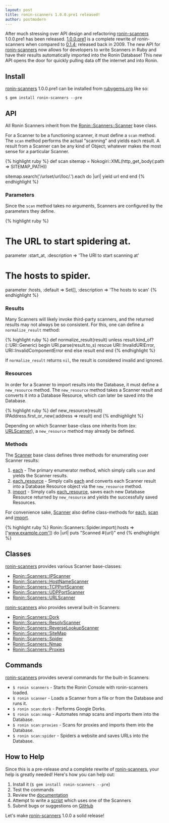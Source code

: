 ```yaml
---
layout: post
title: ronin-scanners 1.0.0.pre1 released!
author: postmodern
---
```


After much stressing over API design and refactoring [ronin-scanners] 1.0.0.pre1
has been released. [1.0.0.pre1] is a complete rewrite of ronin-scanners
when compared to [0.1.4]; released back in 2009. The new API for
[ronin-scanners] now allows for developers to write Scanners in Ruby and have
their results automatically imported into the Ronin Database! This new API
opens the door for quickly pulling data off the internet and into Ronin.

## Install

[ronin-scanners] 1.0.0.pre1 can be installed from [rubygems.org][1.0.0.pre1]
like so:

    $ gem install ronin-scanners --pre

## API

All Ronin Scanners inherit from the [Ronin::Scanners::Scanner] base class.

For a Scanner to be a functioning scanner, it must define a `scan` method.
The `scan` method performs the actual "scanning" and yields each result.
A result from a Scanner can be any kind of Object;
whatever makes the most sense for a particular Scanner.

{% highlight ruby %}
def scan
  sitemap = Nokogiri::XML(http_get_body(:path => SITEMAP_PATH))

  sitemap.search('/urlset/url/loc/.').each do |url|
    yield url
  end
end
{% endhighlight %}

### Parameters

Since the `scan` method takes no arguments, Scanners are configured by the
parameters they define.

{% highlight ruby %}
# The URL to start spidering at.
parameter :start_at, :description => 'The URI to start scanning at'

# The hosts to spider.
parameter :hosts, :default => Set[],
                  :description => 'The hosts to scan'
{% endhighlight %}

### Results

Many Scanners will likely invoke third-party scanners, and the returned
results may not always be so consistent. For this, one can define a
`normalize_result` method:

{% highlight ruby %}
def normalize_result(result)
  unless result.kind_of?(::URI::Generic)
    begin
      URI.parse(result.to_s)
    rescue URI::InvalidURIError, URI::InvalidComponentError
    end
  else
    result
  end
end
{% endhighlight %}

If `normalize_result` returns `nil`, the result is considered invalid and
ignored.

### Resources

In order for a Scanner to import results into the Database, it must define
a `new_resource` method. The `new_resource` method takes a Scanner result and
converts it into a Database Resource, which can later be saved into
the Database.

{% highlight ruby %}
def new_resource(result)
  IPAddress.first_or_new(:address => result)
end
{% endhighlight %}

Depending on which Scanner base-class one inherits from
(ex: [URLScanner][Ronin::Scanners::URLScanner]), a `new_resource` method
may already be defined.

### Methods

The [Scanner][Ronin::Scanners::Scanner] base class defines three methods
for enumerating over Scanner results:

1. [each] - The primary enumerator method, which simply calls `scan` and yields
   the Scanner results.
2. [each_resource] - Simply calls [each] and converts each Scanner result
   into a Database Resource object via the `new_resource` method.
3. [import] - Simply calls [each_resource], saves each new Database
   Resource returned by `new_resource` and yields the successfully saved
   Resources.

For convenience sake, [Scanner][Ronin::Scanners::URLScanner] also define
class-methods for [each][Ronin::Scanners::Scanner.each],
[scan][Ronin::Scanners::Scanner.scan] and
[import][Ronin::Scanners::Scanner.import].

{% highlight ruby %}
Ronin::Scanners::Spider.import(:hosts => ['www.example.com']) do |url|
  puts "Scanned #{url}"
end
{% endhighlight %}

## Classes

[ronin-scanners] provides various Scanner base-classes:

* [Ronin::Scanners::IPScanner]
* [Ronin::Scanners::HostNameScanner]
* [Ronin::Scanners::TCPPortScanner]
* [Ronin::Scanners::UDPPortScanner]
* [Ronin::Scanners::URLScanner]

[ronin-scanners] also provides several built-in Scanners:

* [Ronin::Scanners::Dork]
* [Ronin::Scanners::ResolvScanner]
* [Ronin::Scanners::ReverseLookupScanner]
* [Ronin::Scanners::SiteMap]
* [Ronin::Scanners::Spider]
* [Ronin::Scanners::Nmap]
* [Ronin::Scanners::Proxies]

## Commands

[ronin-scanners] provides several commands for the built-in Scanners:

* `$ ronin scanners` - Starts the Ronin Console with ronin-scanners loaded.
* `$ ronin scanner` - Loads a Scanner from a file or from the Database
  and runs it.
* `$ ronin scan:dork` - Performs Google Dorks.
* `$ ronin scan:nmap` - Automates nmap scans and imports them into the Database.
* `$ ronin scan:proxies` - Scans for proxies and imports them into the Database.
* `$ ronin scan:spider` - Spiders a website and saves URLs into the Database.

## How to Help

Since this is a pre-release _and_ a complete rewrite of [ronin-scanners],
your help is greatly needed! Here's how you can help out:

1. Install it (`$ gem install ronin-scanners --pre`)
2. Test the commands
3. Review the [documentation]
4. Attempt to write a [script](https://gist.github.com/3803087)
   which uses one of the Scanners
5. Submit bugs or suggestions on [GitHub][issues]

Let's make [ronin-scanners] 1.0.0 a solid release!

[ronin-scanners]: https://github.com/ronin-ruby/ronin-scanners#readme
[0.1.4]: https://rubygems.org/gems/ronin-scanners/versions/0.1.4
[1.0.0.pre1]: https://rubygems.org/gems/ronin-scanners/versions/1.0.0.pre1
[documentation]: /docs/ronin-scanners/frames
[issues]: https://github.com/ronin-ruby/ronin-scanners/issues?direction=desc&sort=created&state=open

[each]: /docs/ronin-scanners/Ronin/Scanners/Scanner.html#each-instance_method
[each_resource]: /docs/ronin-scanners/Ronin/Scanners/Scanner.html#each_resource-instance_method
[import]: /docs/ronin-scanners/Ronin/Scanners/Scanner.html#import-instance_method
[Ronin::Scanners::Scanner.each]: /docs/ronin-scanners/Ronin/Scanners/Scanner.html#each-class_method
[Ronin::Scanners::Scanner.scan]: /docs/ronin-scanners/Ronin/Scanners/Scanner.html#scan-class_method
[Ronin::Scanners::Scanner.import]: /docs/ronin-scanners/Ronin/Scanners/Scanner.html#import-class_method

[Ronin::Scanners::Scanner]: /docs/ronin-scanners/Ronin/Scanners/Scanner.html
[Ronin::Scanners::IPScanner]: /docs/ronin-scanners/Ronin/Scanners/IPScanner.html
[Ronin::Scanners::HostNameScanner]: /docs/ronin-scanners/Ronin/Scanners/HostNameScanner.html
[Ronin::Scanners::TCPPortScanner]: /docs/ronin-scanners/Ronin/Scanners/TCPPortScanner.html
[Ronin::Scanners::UDPPortScanner]: /docs/ronin-scanners/Ronin/Scanners/UDPPortScanner.html
[Ronin::Scanners::URLScanner]: /docs/ronin-scanners/Ronin/Scanners/URLScanner.html

[Ronin::Scanners::Dork]: /docs/ronin-scanners/Ronin/Scanners/Dork.html
[Ronin::Scanners::ResolvScanner]: /docs/ronin-scanners/Ronin/Scanners/ResolvScanner.html
[Ronin::Scanners::ReverseLookupScanner]: /docs/ronin-scanners/Ronin/Scanners/ReverseLookupScanner.html
[Ronin::Scanners::SiteMap]: /docs/ronin-scanners/Ronin/Scanners/SiteMap.html
[Ronin::Scanners::Spider]: /docs/ronin-scanners/Ronin/Scanners/Spider.html
[Ronin::Scanners::Nmap]: /docs/ronin-scanners/Ronin/Scanners/Nmap.html
[Ronin::Scanners::Proxies]: /docs/ronin-scanners/Ronin/Scanners/Proxies.html
